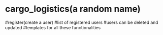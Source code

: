 # cargo_logistics(a random name)
#register(create a user)
#list of registered users 
#users can be deleted and updated
#templates for all these functionalities
